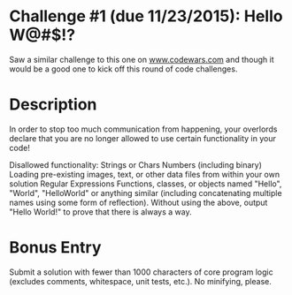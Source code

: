 # Challenge #1 (due 11/23/2015): Hello W@#$!?
Saw a similar challenge to this one on www.codewars.com and though it would be a good one to kick off this round of code challenges.

# Description
In order to stop too much communication from happening, your overlords declare that you are no longer allowed to use certain functionality in your code!

Disallowed functionality:
Strings or Chars
Numbers (including binary)
Loading pre-existing images, text, or other data files from within your own solution
Regular Expressions
Functions, classes, or objects named "Hello", "World", "HelloWorld" or anything similar (including concatenating multiple names using some form of reflection).
Without using the above, output "Hello World!" to prove that there is always a way.

# Bonus Entry
Submit a solution with fewer than 1000 characters of core program logic (excludes comments, whitespace, unit tests, etc.).  No minifying, please.
